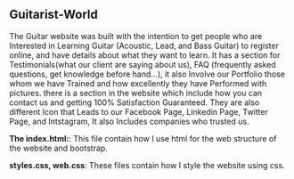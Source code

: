 ## Guitarist-World


The Guitar website was built with the intention to get people who are Interested in Learning Guitar (Acoustic, Lead, and Bass Guitar) to register online, and have details about what they want to learn. It has a section for Testimonials(what our client are saying about us), FAQ (frequently asked questions, get knowledge before hand...), it also Involve our Portfolio those whom we have Trained and how excellently they have Performed with pictures. there is a section in the website which include how you can contact us and getting 100% Satisfaction Guaranteed. They are also different Icon that Leads to our Facebook Page, Linkedin Page, Twitter Page, and Intstagram, It also Includes companies who trusted us.


 **The index.html:**: This file contain how I use html for the web structure of the website and bootstrap.
 
 **styles.css, web.css**: These files contain how I style the website using css.
